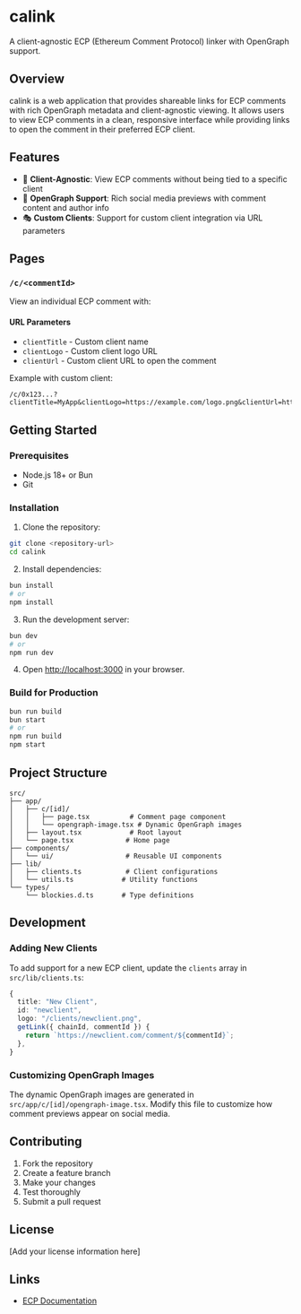 # calink

A client-agnostic ECP (Ethereum Comment Protocol) linker with OpenGraph support.

## Overview

calink is a web application that provides shareable links for ECP comments with rich OpenGraph metadata and client-agnostic viewing. It allows users to view ECP comments in a clean, responsive interface while providing links to open the comment in their preferred ECP client.

## Features

- 🔗 **Client-Agnostic**: View ECP comments without being tied to a specific client
- 📱 **OpenGraph Support**: Rich social media previews with comment content and author info
- 🎭 **Custom Clients**: Support for custom client integration via URL parameters

## Pages

### `/c/<commentId>`

View an individual ECP comment with:

#### URL Parameters

- `clientTitle` - Custom client name
- `clientLogo` - Custom client logo URL
- `clientUrl` - Custom client URL to open the comment

Example with custom client:

```
/c/0x123...?clientTitle=MyApp&clientLogo=https://example.com/logo.png&clientUrl=https://myapp.com/comment/0x123...
```

## Getting Started

### Prerequisites

- Node.js 18+ or Bun
- Git

### Installation

1. Clone the repository:

```bash
git clone <repository-url>
cd calink
```

2. Install dependencies:

```bash
bun install
# or
npm install
```

3. Run the development server:

```bash
bun dev
# or
npm run dev
```

4. Open [http://localhost:3000](http://localhost:3000) in your browser.

### Build for Production

```bash
bun run build
bun start
# or
npm run build
npm start
```

## Project Structure

```
src/
├── app/
│   ├── c/[id]/
│   │   ├── page.tsx          # Comment page component
│   │   └── opengraph-image.tsx # Dynamic OpenGraph images
│   ├── layout.tsx            # Root layout
│   └── page.tsx             # Home page
├── components/
│   └── ui/                  # Reusable UI components
├── lib/
│   ├── clients.ts           # Client configurations
│   └── utils.ts            # Utility functions
└── types/
    └── blockies.d.ts       # Type definitions
```

## Development

### Adding New Clients

To add support for a new ECP client, update the `clients` array in `src/lib/clients.ts`:

```typescript
{
  title: "New Client",
  id: "newclient",
  logo: "/clients/newclient.png",
  getLink({ chainId, commentId }) {
    return `https://newclient.com/comment/${commentId}`;
  },
}
```

### Customizing OpenGraph Images

The dynamic OpenGraph images are generated in `src/app/c/[id]/opengraph-image.tsx`. Modify this file to customize how comment previews appear on social media.

## Contributing

1. Fork the repository
2. Create a feature branch
3. Make your changes
4. Test thoroughly
5. Submit a pull request

## License

[Add your license information here]

## Links

- [ECP Documentation](https://ecp.eth.limo)
